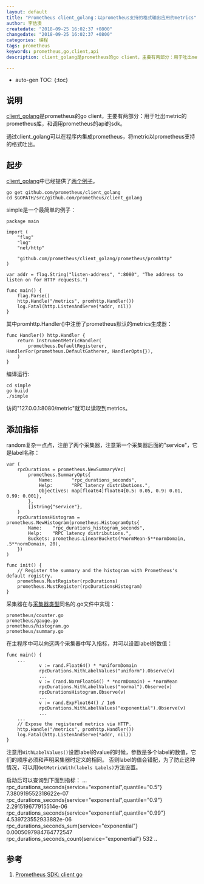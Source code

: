 ```yaml
---
layout: default
title: "Prometheus client_golang：以prometheus支持的格式输出应用的metrics"
author: 李佶澳
createdate: "2018-09-25 16:02:37 +0800"
changedate: "2018-09-25 16:02:37 +0800"
categories: 编程
tags: prometheus
keywords: prometheus,go,client,api
description: client_golang是prometheus的go client，主要有两部分：用于吐出metrics的prometheus库，和调用prometheus的api的sdk

---
```


* auto-gen TOC:
{:toc}

## 说明

[client_golang][1]是prometheus的go client，主要有两部分：用于吐出metric的prometheus库，和调用prometheus的api的sdk。

通过client_golang可以在程序内集成prometheus，将metric以prometheus支持的格式吐出。

## 起步

[client_golang][1]中已经提供了[两个例子](https://github.com/prometheus/client_golang/tree/master/examples)。

	go get github.com/prometheus/client_golang
	cd $GOPATH/src/github.com/prometheus/client_golang

simple是一个最简单的例子：

	package main
	
	import (
		"flag"
		"log"
		"net/http"
		
		"github.com/prometheus/client_golang/prometheus/promhttp"
	)
	
	var addr = flag.String("listen-address", ":8080", "The address to listen on for HTTP requests.")
	
	func main() {
		flag.Parse()
		http.Handle("/metrics", promhttp.Handler())
		log.Fatal(http.ListenAndServe(*addr, nil))
	}

其中promhttp.Handler()中注册了prometheus默认的metrics生成器：

	func Handler() http.Handler {
		return InstrumentMetricHandler(
			prometheus.DefaultRegisterer, HandlerFor(prometheus.DefaultGatherer, HandlerOpts{}),
		)
	}

编译运行:

	cd simple
	go build
	./simple

访问"127.0.0.1:8080/metric"就可以读取到metrics。

## 添加指标

random复杂一点点，注册了两个采集器，注意第一个采集器后面的"service"，它是label名称：

	var (
		rpcDurations = prometheus.NewSummaryVec(
			prometheus.SummaryOpts{
				Name:       "rpc_durations_seconds",
				Help:       "RPC latency distributions.",
				Objectives: map[float64]float64{0.5: 0.05, 0.9: 0.01, 0.99: 0.001},
			},
			[]string{"service"},
		)
		rpcDurationsHistogram = prometheus.NewHistogram(prometheus.HistogramOpts{
			Name:    "rpc_durations_histogram_seconds",
			Help:    "RPC latency distributions.",
			Buckets: prometheus.LinearBuckets(*normMean-5**normDomain, .5**normDomain, 20),
		})
	)

	func init() {
		// Register the summary and the histogram with Prometheus's default registry.
		prometheus.MustRegister(rpcDurations)
		prometheus.MustRegister(rpcDurationsHistogram)
	}

采集器在与[采集器类型](https://www.lijiaocn.com/%E9%A1%B9%E7%9B%AE/2018/08/03/prometheus-usage.html#metric%E7%B1%BB%E5%9E%8B)同名的.go文件中实现：

	prometheus/counter.go
	prometheus/gauge.go
	prometheus/histogram.go
	prometheus/summary.go

在主程序中可以向这两个采集器中写入指标，并可以设置label的数值：
	
	func main() {
		...
				v := rand.Float64() * *uniformDomain
				rpcDurations.WithLabelValues("uniform").Observe(v)
				...
				v := (rand.NormFloat64() * *normDomain) + *normMean
				rpcDurations.WithLabelValues("normal").Observe(v)
				rpcDurationsHistogram.Observe(v)
				...
				v := rand.ExpFloat64() / 1e6
				rpcDurations.WithLabelValues("exponential").Observe(v)
				...
		...
		// Expose the registered metrics via HTTP.
		http.Handle("/metrics", promhttp.Handler())
		log.Fatal(http.ListenAndServe(*addr, nil))
	}

注意用`WithLabelValues()`设置label的value的时候，参数是多个label的数值，它们的顺序必须和声明采集器时定义的相同。
否则label的值会错配，为了防止这种情况，可以用`GetMetricWith(labels Labels)`方法设置。

启动后可以查询到下面到指标：
	...
	rpc_durations_seconds{service="exponential",quantile="0.5"} 7.380919552318622e-07
	rpc_durations_seconds{service="exponential",quantile="0.9"} 2.291519677915514e-06
	rpc_durations_seconds{service="exponential",quantile="0.99"} 4.539723552933882e-06
	rpc_durations_seconds_sum{service="exponential"} 0.0005097984764772547
	rpc_durations_seconds_count{service="exponential"} 532
	..

## 参考

1. [Prometheus SDK: client go][1]

[1]: https://github.com/prometheus/client_golang "Prometheus SDK: client go"
